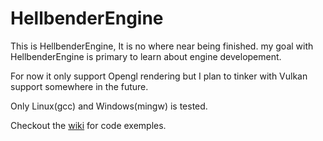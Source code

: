 # HellbenderEngine

This is HellbenderEngine, It is no where near being finished. my goal with HellbenderEngine is primary to learn about engine developement.

For now  it only support Opengl rendering but I plan to tinker with Vulkan support somewhere in the future.

Only Linux(gcc) and Windows(mingw) is tested.

Checkout the [wiki](https://github.com/Goutch/HellbenderEngine/wiki) for code exemples.

